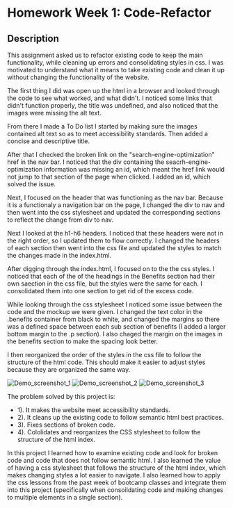 # Homework Week 1: Code-Refactor

## Description
This assignment asked us to refactor existing code to keep the main functionality, while cleaning up errors and consolidating styles in css. I was motivated to understand what it means to take existing code and clean it up without changing the functionality of the website. 

The first thing I did was open up the html in a browser and looked through the code to see what worked, and what didn't. I noticed some links that didn't function properly, the title was undefined, and also noticed that the images were missing the alt text. 

From there I made a To Do list I started by making sure the images contained alt text so as to meet accessibility standards. Then added a concise and descriptive title. 

After that I checked the broken link on the "search-engine-optimization" href in the nav bar. I noticed that the div containing the seacrh-engine-optimization information was missing an id, which meant the href link would not jump to that section of the page when clicked. I added an id, which solved the issue. 

Next, I focused on the header that was functioning as the nav bar. Because it is a functionaly a navigation bar on the page, I changed the div to nav and then went into the css stylesheet and updated the corresponding sections to reflect the change from div to nav. 

Next I looked at the h1-h6 headers. I noticed that these headers were not in the right order, so I updated them to flow correctly. I changed the headers of each section then went into the css file and updated the styles to match the changes made in the index.html. 

After digging through the index.html, I focused on to the the css styles. I noticed that each of the of the headings in the Benefits section had their own saection in the css file, but the styles were the same for each. I consolidated them into one section to get rid of the excess code. 

While looking through the css stylesheet I noticed some issue between the code and the mockup we were given. I changed the text color in the .benefits container from black to white, and changed the margins so there was a defined space between each sub section of benefits (I added a larger bottom margin to the .p section). I also chaged the margin on the images in the benefits section to make the spacing look better. 

I then reorganized the order of the styles in the css file to follow the structure of the html code. This should make it easier to adjust styles because they are organized the same way. 

![Demo_screenshot_1](https://user-images.githubusercontent.com/82903201/121051932-e3b90d00-c787-11eb-9f94-dea3a8acc14e.png)
![Demo_screenshot_2](https://user-images.githubusercontent.com/82903201/121051934-e3b90d00-c787-11eb-8ee9-8ce6291492ad.png)
![Demo_screenshot_3](https://user-images.githubusercontent.com/82903201/121051935-e451a380-c787-11eb-87fb-d097f51e9e96.png)

The problem solved by this project is: 
* 1). It makes the website meet accessibility standards.
* 2). It cleans up the existing code to follow semantic html best practices.
* 3). Fixes sections of broken code.
* 4). Cololidates and reorganizes the CSS stylesheet to follow the structure of the html index.

In this project I learned how to examine existing code and look for broken code and code that does not follow semantic html. I also learned the value of having a css stylesheet that follows the structure of the html index, which makes changing styles a lot easier to navigate. I also learned how to apply the css lessons from the past week of bootcamp classes and integrate them into this project (specifically when consoildating code and making changes to multiple elements in a single section). 